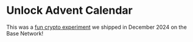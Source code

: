 # Unlock Advent Calendar

This was a [fun crypto experiment](http://advent.unlock-protocol.com/) we shipped in December 2024 on the Base Network!

